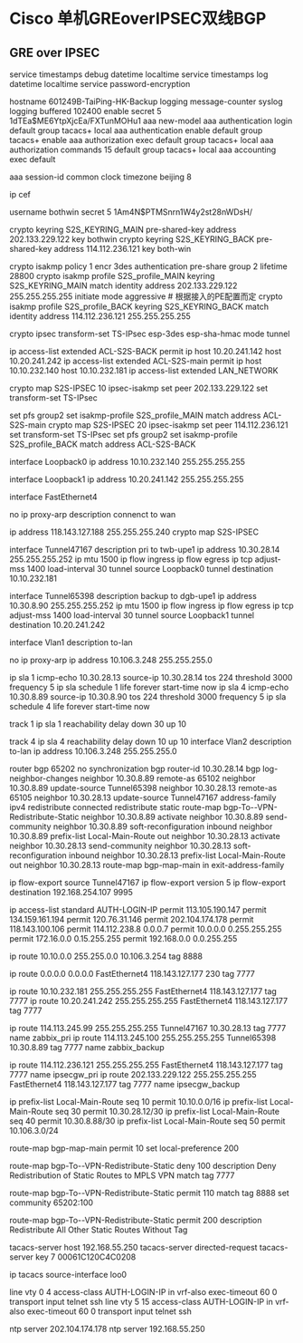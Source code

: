 Cisco 单机GREoverIPSEC双线BGP
=============================
GRE over IPSEC
-----------------


service timestamps debug datetime localtime
service timestamps log datetime localtime
service password-encryption

hostname 601249B-TaiPing-HK-Backup
logging message-counter syslog
logging buffered 102400
enable secret 5 $1$dTEa$ME6YtpXjcEa/FXTunMOHu1
aaa new-model
aaa authentication login default group tacacs+ local
aaa authentication enable default group tacacs+ enable
aaa authorization exec default group tacacs+ local
aaa authorization commands 15 default group tacacs+ local
aaa accounting exec default

aaa session-id common
clock timezone beijing 8

ip cef

username bothwin secret 5 $1$Am4N$PTMSnrn1W4y2st28nWDsH/

crypto keyring S2S_KEYRING_MAIN
pre-shared-key address 202.133.229.122 key bothwin
crypto keyring S2S_KEYRING_BACK
pre-shared-key address 114.112.236.121 key both-win

crypto isakmp policy 1
encr 3des
authentication pre-share
group 2
lifetime 28800
crypto isakmp profile S2S_profile_MAIN
keyring S2S_KEYRING_MAIN
match identity address 202.133.229.122 255.255.255.255
initiate mode aggressive # 根据接入的PE配置而定
crypto isakmp profile S2S_profile_BACK
keyring S2S_KEYRING_BACK
match identity address 114.112.236.121 255.255.255.255

crypto ipsec transform-set TS-IPsec esp-3des esp-sha-hmac
mode tunnel

ip access-list extended ACL-S2S-BACK
permit ip host 10.20.241.142 host 10.20.241.242
ip access-list extended ACL-S2S-main
permit ip host 10.10.232.140 host 10.10.232.181
ip access-list extended LAN_NETWORK

crypto map S2S-IPSEC 10 ipsec-isakmp
set peer 202.133.229.122
set transform-set TS-IPsec

set pfs group2
set isakmp-profile S2S_profile_MAIN
match address ACL-S2S-main
crypto map S2S-IPSEC 20 ipsec-isakmp
set peer 114.112.236.121
set transform-set TS-IPsec
set pfs group2
set isakmp-profile S2S_profile_BACK
match address ACL-S2S-BACK

interface Loopback0
ip address 10.10.232.140 255.255.255.255

interface Loopback1
ip address 10.20.241.142 255.255.255.255

interface FastEthernet4

no ip proxy-arp
description connenct to wan

ip address 118.143.127.188 255.255.255.240
crypto map S2S-IPSEC

interface Tunnel47167
description pri to twb-upe1
ip address 10.30.28.14 255.255.255.252
ip mtu 1500
ip flow ingress
ip flow egress
ip tcp adjust-mss 1400
load-interval 30
tunnel source Loopback0
tunnel destination 10.10.232.181

interface Tunnel65398
description backup to dgb-upe1
ip address 10.30.8.90 255.255.255.252
ip mtu 1500
ip flow ingress
ip flow egress
ip tcp adjust-mss 1400
load-interval 30
tunnel source Loopback1
tunnel destination 10.20.241.242

interface Vlan1
description to-lan

no ip proxy-arp
ip address 10.106.3.248 255.255.255.0

ip sla 1
icmp-echo 10.30.28.13 source-ip 10.30.28.14
tos 224
threshold 3000
frequency 5
ip sla schedule 1 life forever start-time now
ip sla 4
icmp-echo 10.30.8.89 source-ip 10.30.8.90
tos 224
threshold 3000
frequency 5
ip sla schedule 4 life forever start-time now

track 1 ip sla 1 reachability
delay down 30 up 10

track 4 ip sla 4 reachability
delay down 10 up 10
interface Vlan2
description to-lan
ip address 10.106.3.248 255.255.255.0

router bgp 65202
no synchronization
bgp router-id 10.30.28.14
bgp log-neighbor-changes
neighbor 10.30.8.89 remote-as 65102
neighbor 10.30.8.89 update-source Tunnel65398
neighbor 10.30.28.13 remote-as 65105
neighbor 10.30.28.13 update-source Tunnel47167
address-family ipv4
redistribute connected
redistribute static route-map bgp-To--VPN-Redistribute-Static
neighbor 10.30.8.89 activate
neighbor 10.30.8.89 send-community
neighbor 10.30.8.89 soft-reconfiguration inbound
neighbor 10.30.8.89 prefix-list Local-Main-Route out
neighbor 10.30.28.13 activate
neighbor 10.30.28.13 send-community
neighbor 10.30.28.13 soft-reconfiguration inbound
neighbor 10.30.28.13 prefix-list Local-Main-Route out
neighbor 10.30.28.13 route-map bgp-map-main in
exit-address-family

ip flow-export source Tunnel47167
ip flow-export version 5
ip flow-export destination 192.168.254.107 9995

ip access-list standard AUTH-LOGIN-IP
permit 113.105.190.147
permit 134.159.161.194
permit 120.76.31.146
permit 202.104.174.178
permit 118.143.100.106
permit 114.112.238.8 0.0.0.7
permit 10.0.0.0 0.255.255.255
permit 172.16.0.0 0.15.255.255
permit 192.168.0.0 0.0.255.255

ip route 10.10.0.0 255.255.0.0 10.106.3.254 tag 8888

ip route 0.0.0.0 0.0.0.0 FastEthernet4 118.143.127.177 230 tag 7777

ip route 10.10.232.181 255.255.255.255 FastEthernet4 118.143.127.177 tag 7777
ip route 10.20.241.242 255.255.255.255 FastEthernet4 118.143.127.177 tag 7777

ip route 114.113.245.99 255.255.255.255 Tunnel47167 10.30.28.13 tag 7777 name zabbix_pri
ip route 114.113.245.100 255.255.255.255 Tunnel65398 10.30.8.89 tag 7777 name zabbix_backup

ip route 114.112.236.121 255.255.255.255 FastEthernet4 118.143.127.177 tag 7777 name ipsecgw_pri
ip route 202.133.229.122 255.255.255.255 FastEthernet4 118.143.127.177 tag 7777 name ipsecgw_backup

ip prefix-list Local-Main-Route seq 10 permit 10.10.0.0/16
ip prefix-list Local-Main-Route seq 30 permit 10.30.28.12/30
ip prefix-list Local-Main-Route seq 40 permit 10.30.8.88/30
ip prefix-list Local-Main-Route seq 50 permit 10.106.3.0/24

route-map bgp-map-main permit 10
set local-preference 200

route-map bgp-To--VPN-Redistribute-Static deny 100
description Deny Redistribution of Static Routes to MPLS VPN
match tag 7777

route-map bgp-To--VPN-Redistribute-Static permit 110
match tag 8888
set community 65202:100

route-map bgp-To--VPN-Redistribute-Static permit 200
description Redistribute All Other Static Routes Without Tag

tacacs-server host 192.168.55.250
tacacs-server directed-request
tacacs-server key 7 00061C120C4C0208

ip tacacs source-interface loo0

line vty 0 4
access-class AUTH-LOGIN-IP in vrf-also
exec-timeout 60 0
transport input telnet ssh
line vty 5 15
access-class AUTH-LOGIN-IP in vrf-also
exec-timeout 60 0
transport input telnet ssh

ntp server 202.104.174.178
ntp server 192.168.55.250
